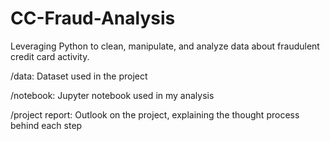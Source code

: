 # CC-Fraud-Analysis
Leveraging Python to clean, manipulate, and analyze data about fraudulent credit card activity.

/data: Dataset used in the project

/notebook: Jupyter notebook used in my analysis

/project report: Outlook on the project, explaining the thought process behind each step
